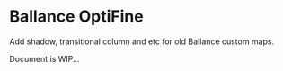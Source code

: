 # Ballance OptiFine

Add shadow, transitional column and etc for old Ballance custom maps.

Document is WIP...